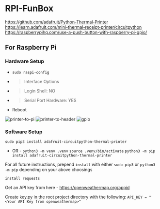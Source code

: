 # RPI-FunBox

https://github.com/adafruit/Python-Thermal-Printer
https://learn.adafruit.com/mini-thermal-receipt-printer/circuitpython
https://raspberrypihq.com/use-a-push-button-with-raspberry-pi-gpio/

## For Raspberry Pi

### Hardware Setup
* `sudo raspi-config`
* > Interface Options
* > Login Shell: NO
* > Serial Port Hardware: YES
* Reboot

![printer-to-pi](https://github.com/aidan-lemay/RPI-FunBox/assets/34166033/3c49a892-93da-4817-ac5a-a91879448cd5)
![printer-to-header](https://github.com/aidan-lemay/RPI-FunBox/assets/34166033/d9d9eac8-ef65-47c9-9c2b-59289bc0cee5)
![gpio](https://github.com/aidan-lemay/RPI-FunBox/assets/34166033/0cbffadd-883f-4266-a181-dd581589301d)

### Software Setup
`sudo pip3 install adafruit-circuitpython-thermal-printer`
- OR -
`python3 -m venv .venv`
`source .venv/bin/activate`
`python3 -m pip install adafruit-circuitpython-thermal-printer`

For all future instructions, prepend `install` with either `sudo pip3` or `python3 -m pip` depending on your above choosings


`install requests`

Get an API key from here - https://openweathermap.org/appid

Create key.py in the root project directory with the following: `API_KEY = "<Your API Key from openweathermap>"`
